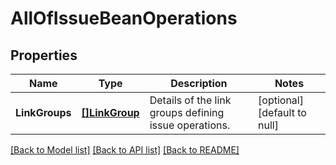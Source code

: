 # AllOfIssueBeanOperations

## Properties
Name | Type | Description | Notes
------------ | ------------- | ------------- | -------------
**LinkGroups** | [**[]LinkGroup**](LinkGroup.md) | Details of the link groups defining issue operations. | [optional] [default to null]

[[Back to Model list]](../README.md#documentation-for-models) [[Back to API list]](../README.md#documentation-for-api-endpoints) [[Back to README]](../README.md)

